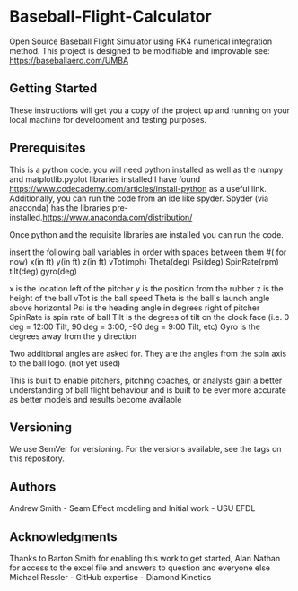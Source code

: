 # Baseball-Flight-Calculator
Open Source Baseball Flight Simulator using RK4 numerical integration method. This project is designed to be modifiable and improvable see: https://baseballaero.com/UMBA

## Getting Started
These instructions will get you a copy of the project up and running on your local machine for development and testing purposes.

## Prerequisites
This is a python code. you will need python installed as well as the numpy and matplotlib.pyplot libraries installed I have found https://www.codecademy.com/articles/install-python as a useful link. Additionally, you can run the code from an ide like spyder. Spyder (via anaconda) has the libraries pre-installed.https://www.anaconda.com/distribution/

Once python and the requisite libraries are installed you can run the code.

insert the following ball variables in order with spaces between them #( for now)
x(in ft) y(in ft) z(in ft) vTot(mph) Theta(deg) Psi(deg) SpinRate(rpm) tilt(deg) gyro(deg)

x is the location left of the pitcher
y is the position from the rubber
z is the height of the ball
vTot is the ball speed
Theta is the ball's launch angle above horizontal
Psi is the heading angle in degrees right of pitcher
SpinRate is spin rate of ball
Tilt is the degrees of tilt on the clock face (i.e. 0 deg = 12:00 Tilt, 90 deg = 3:00, -90 deg = 9:00 Tilt, etc)
Gyro is the degrees away from the y direction

Two additional angles are asked for. They are the angles from the spin axis to the ball logo. (not yet used)

This is built to enable pitchers, pitching coaches, or analysts gain a better understanding of ball flight behaviour and is built to be ever more accurate as better models and results become available

## Versioning
We use SemVer for versioning. For the versions available, see the tags on this repository.

## Authors
Andrew Smith - Seam Effect modeling and Initial work - USU EFDL

## Acknowledgments
Thanks to Barton Smith for enabling this work to get started, Alan Nathan for access to the excel file and answers to question and everyone else
Michael Ressler - GitHub expertise - Diamond Kinetics
